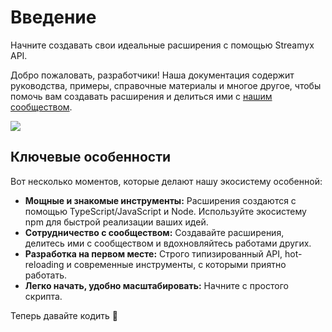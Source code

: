 # Введение

Начните создавать свои идеальные расширения с помощью Streamyx API.

Добро пожаловать, разработчики! Наша документация содержит руководства, примеры, справочные материалы и многое другое, чтобы помочь вам создавать расширения и делиться ими с [нашим сообществом](https://t.me/streamyxtalks).

![](/introduction-hello-world.png)

## Ключевые особенности

Вот несколько моментов, которые делают нашу экосистему особенной:

- **Мощные и знакомые инструменты:** Расширения создаются с помощью TypeScript/JavaScript и Node. Используйте экосистему npm для быстрой реализации ваших идей.
- **Сотрудничество с сообществом:** Создавайте расширения, делитесь ими с сообществом и вдохновляйтесь работами других.
- **Разработка на первом месте:** Строго типизированный API, hot-reloading и современные инструменты, с которыми приятно работать.
- **Легко начать, удобно масштабировать:** Начните с простого скрипта.

Теперь давайте кодить 💪
